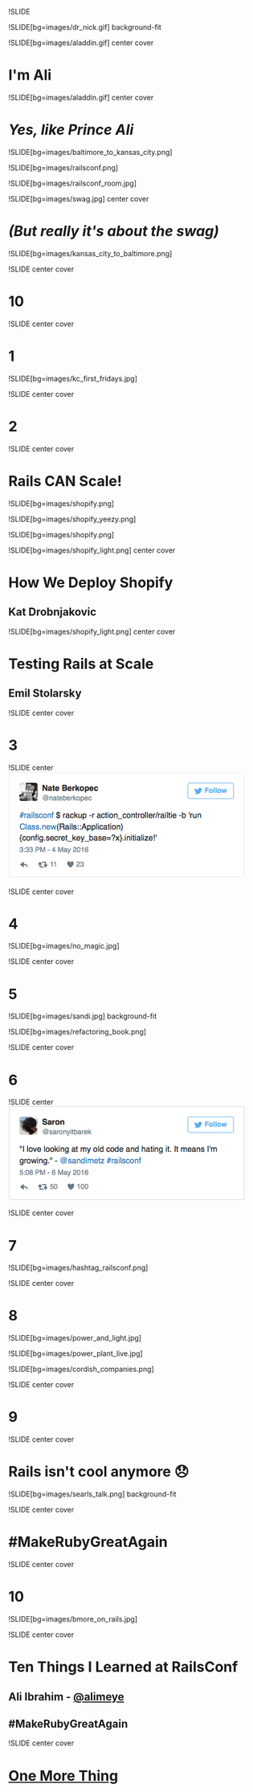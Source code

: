 !SLIDE 
<br />

!SLIDE[bg=images/dr_nick.gif] background-fit

!SLIDE[bg=images/aladdin.gif] center cover
# I'm Ali

!SLIDE[bg=images/aladdin.gif] center cover
# *Yes, like Prince Ali*

!SLIDE[bg=images/baltimore_to_kansas_city.png]

!SLIDE[bg=images/railsconf.png]

!SLIDE[bg=images/railsconf_room.jpg]

!SLIDE[bg=images/swag.jpg] center cover
# *(But really it's about the swag)*

!SLIDE[bg=images/kansas_city_to_baltimore.png]

!SLIDE center cover
# 10

!SLIDE center cover
# 1

!SLIDE[bg=images/kc_first_fridays.jpg]

!SLIDE center cover
# 2

!SLIDE center cover
# Rails **CAN** Scale!

!SLIDE[bg=images/shopify.png]

!SLIDE[bg=images/shopify_yeezy.png]

!SLIDE[bg=images/shopify.png]

!SLIDE[bg=images/shopify_light.png] center cover
# How We Deploy Shopify
## Kat Drobnjakovic

!SLIDE[bg=images/shopify_light.png] center cover
# Testing Rails at Scale
## Emil Stolarsky

!SLIDE center cover
# 3

!SLIDE center
![A Rails app in a tweet](../images/140_characters.png)

!SLIDE center cover
# 4

!SLIDE[bg=images/no_magic.jpg]

!SLIDE center cover
# 5

!SLIDE[bg=images/sandi.jpg] background-fit

!SLIDE[bg=images/refactoring_book.png]

!SLIDE center cover
# 6

!SLIDE center
![Love your bad code](../images/sandi_metz_quote.png)

!SLIDE center cover
# 7

!SLIDE[bg=images/hashtag_railsconf.png]

!SLIDE center cover
# 8

!SLIDE[bg=images/power_and_light.jpg]

!SLIDE[bg=images/power_plant_live.jpg]

!SLIDE[bg=images/cordish_companies.png]

!SLIDE center cover
# 9

!SLIDE center cover
# Rails isn't cool anymore 😞

!SLIDE[bg=images/searls_talk.png] background-fit

!SLIDE center cover
# #MakeRubyGreatAgain

!SLIDE center cover
# 10

!SLIDE[bg=images/bmore_on_rails.jpg]

!SLIDE center cover
# Ten Things I Learned at RailsConf
## Ali Ibrahim - [@alimeye](https://twitter.com/alimeye)
## #MakeRubyGreatAgain

!SLIDE center cover
# [One More Thing](/file/images/asl.mp4)
